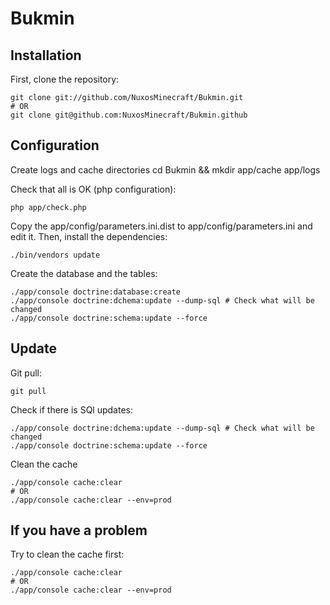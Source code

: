 Bukmin
======

Installation
------------
First, clone the repository:

    git clone git://github.com/NuxosMinecraft/Bukmin.git
    # OR
    git clone git@github.com:NuxosMinecraft/Bukmin.github
    
Configuration
-------------

Create logs and cache directories
	cd Bukmin && mkdir app/cache app/logs

Check that all is OK (php configuration):

    php app/check.php
    
Copy the app/config/parameters.ini.dist to app/config/parameters.ini and edit it.
Then, install the dependencies:

    ./bin/vendors update
    
Create the database and the tables:

    ./app/console doctrine:database:create
    ./app/console doctrine:dchema:update --dump-sql # Check what will be changed
    ./app/console doctrine:schema:update --force

Update
------
Git pull:

    git pull
    
Check if there is SQl updates:

    ./app/console doctrine:dchema:update --dump-sql # Check what will be changed
    ./app/console doctrine:schema:update --force
    
Clean the cache

    ./app/console cache:clear
    # OR
    ./app/console cache:clear --env=prod

If you have a problem
---------------------
Try to clean the cache first:

    ./app/console cache:clear
    # OR
    ./app/console cache:clear --env=prod